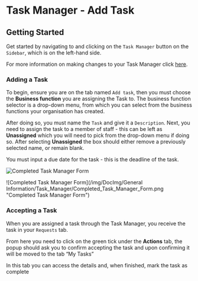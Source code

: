 # Task Manager - Add Task

## Getting Started

Get started by navigating to and clicking on the `Task Manager` button on the `Sidebar`, which is on the left-hand side.

For more information on making changes to your Task Manager click [here][Task Manager].

### Adding a Task

To begin, ensure you are on the tab named `Add task`, then you must choose the **Business function** you are assigning the Task to. The business function selector is a drop-down menu, from which you can select from the business functions your organisation has created.

After doing so, you must name the `Task` and give it a `Description`. Next, you need to assign the task to a member of staff - this can be left as **Unassigned** which you will need to pick from the drop-down menu if doing so. After selecting **Unassigned** the box should either remove a previously selected name, or remain blank.

You must input a due date for the task - this is the deadline of the task.

<img src="/img/DocImg/General Information/Task_Manager/Completed_Task_Manager_Form.png" alt="Completed Task Manager Form" class="center"/>

![Completed Task Manager Form](/img/DocImg/General Information/Task_Manager/Completed_Task_Manager_Form.png "Completed Task Manager Form")

### Accepting a Task

When you are assigned a task through the Task Manager, you receive the task in your `Requests` tab.

From here you need to click on the green tick under the **Actions** tab, the popup should ask you to confirm accepting the task and upon confirming it will be moved to the tab “My Tasks”

In this tab you can access the details and, when finished, mark the task as complete

[Task Manager]: ../actions#task-manager-tasks
[Modifying a Task]: ../actions#modifying-a-task